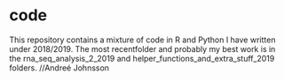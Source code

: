 # code
This repository contains a mixture of code in R and Python I have written under 2018/2019.
The most recentfolder and probably my best work is in the rna_seq_analysis_2_2019
and helper_functions_and_extra_stuff_2019 folders. //Andreé Johnsson
